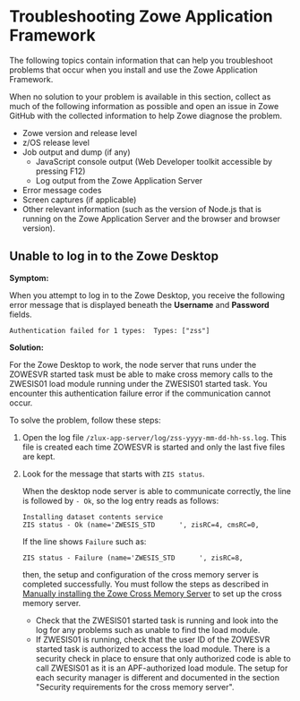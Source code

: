 # Troubleshooting Zowe Application Framework

The following topics contain information that can help you troubleshoot problems that occur when you install and use the Zowe Application Framework. 

When no solution to your problem is available in this section, collect as much of the following information as possible and open an issue in Zowe GitHub with the collected information to help Zowe diagnose the problem. 

 - Zowe version and release level
 - z/OS release level
 - Job output and dump (if any)
   - JavaScript console output (Web Developer toolkit accessible by pressing F12)
   - Log output from the Zowe Application Server
 - Error message codes
 - Screen captures (if applicable)
 - Other relevant information (such as the version of Node.js that is running on the Zowe Application Server and the browser and browser version).

## Unable to log in to the Zowe Desktop

**Symptom:**

When you attempt to log in to the Zowe Desktop, you receive the following error message that is displayed beneath the **Username** and **Password** fields. 

```
Authentication failed for 1 types:  Types: ["zss"]
```

**Solution:**

For the Zowe Desktop to work, the node server that runs under the ZOWESVR started task must be able to make cross memory calls to the ZWESIS01 load module running under the ZWESIS01 started task. You encounter this authentication failure error if the communication cannot occur.

To solve the problem, follow these steps: 
1. Open the log file `/zlux-app-server/log/zss-yyyy-mm-dd-hh-ss.log`.  This file is created each time ZOWESVR is started and only the last five files are kept.  
1. Look for the message that starts with `ZIS status`.  

   When the desktop node server is able to communicate correctly, the line is followed by `- Ok`, so the log entry reads as follows:

   ```
   Installing dataset contents service
   ZIS status - Ok (name='ZWESIS_STD      ', zisRC=4, cmsRC=0,
   ```

   If the line shows `Failure` such as:

   ```
   ZIS status - Failure (name='ZWESIS_STD      ', zisRC=8,
   ```

   then, the setup and configuration of the cross memory server is completed successfully. You must follow the steps as described in [Manually installing the Zowe Cross Memory Server](../user-guide/install-zos.html#manually-installing-the-zowe-cross-memory-server) to set up the cross memory server.  

   - Check that the ZWESIS01 started task is running and look into the log for any problems such as unable to find the load module.
   - If ZWESIS01 is running, check that the user ID of the ZOWESVR started task is authorized to access the load module. There is a security check in place to ensure that only authorized code is able to call ZWESIS01 as it is an APF-authorized load module. The setup for each security manager is different and documented in the section "Security requirements for the cross memory server".